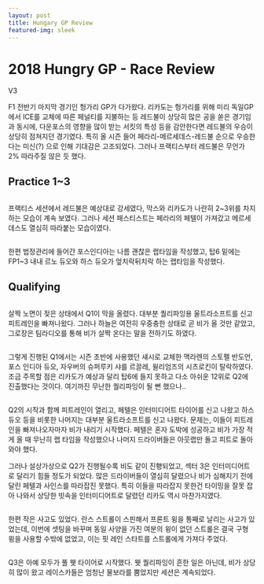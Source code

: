 ```yaml
---
layout: post
title: Hungary GP Review
featured-img: sleek
---
```


# 2018 Hungry GP - Race Review





V3

F1 전반기 마지막 경기인 헝가리 GP가 다가왔다. 리카도는 헝가리를 위해 미리 독일GP에서 ICE를 교체에 따른 페널티를 지불하는 등 레드불이 상당히 많은 공을 쏟은 경기임과 동시에, 다운포스의 영향을 많이 받는 서킷의 특성 등을 감안한다면 레드불의 우승이 상당히 점쳐지던 경기였다. 특히 올 시즌 들어 페라리-메르세데스-레드불 순으로 우승한다는 미신(?) 으로 인해 기대감은 고조되었다. 그러나 프랙티스부터 레드불은 무언가 2% 따라주질 않은 듯 했다.





## Practice 1~3



<image>

프랙티스 세션에서 레드불은 예상대로 강세였다, 막스와 리카도가 나란히 2~3위를 차지하는 모습이 계속 보였다. 그러나 세션 패스티스트는 페라리의 페텔이 가져갔고 메르세데스도 열심히 따라붙는 모습이였다. 



<image>

한편 법정관리에 들어간 포스인디아는 나름 괜찮은 랩타임을 작성했고, 탑6 밑에는 FP1~3 내내 르노 듀오와 하스 듀오가 엎치락뒤치락 하는 랩타임을 작성했다.





## Qualifying



<image>

살짝 노면이 젖은 상태에서 Q1이 막을 올렸다. 대부분 퀄리파잉용 울트라소프트를 신고 피트레인을 빠져나왔다. 그러나 하늘은 여전히 우중충한 상태로 곧 비가 올 것만 같았고, 그로장은 팀라디오를 통해 비가 살짝 온다는 말을 전하기도 하였다. 



<image>

그렇게 진행된 Q1에서는 시즌 초반에 사용했던 섀시로 교체한 맥라렌의 스토펠 반도언, 포스 인디아 듀오, 자우버의 슈퍼루키 샤를 르끌레, 윌리엄즈의 시츠로킨이 탈락하였다. 조금 주목할 점은 리카도가 예상과 달리 탑6에 들지 못하고 다소 아쉬운 12위로 Q2에 진출했다는 것이다. 여기까진 무난한 퀄리파잉이 될 뻔 했으나..



<image>

Q2의 시작과 함께 피트레인이 열리고, 페텔은 인터미디어트 타이어를 신고 나왔고 하스 듀오 등을 비롯한 나머지는 대부분 울트라소프트를 신고 나왔다. 문제는, 이들이 피트레인을 빠져나오자마자 비가 내리기 시작했다. 페텔은 혼자 도박에 성공하고 비가 가장 적게 올 때 무난히 랩 타임을 작성했으나 나머지 드라이버들은 아웃랩만 돌고 피트로 돌아와야 했다. 



그러나 설상가상으로 Q2가 진행될수록 비도 같이 진횅되었고, 섹터 3은 인터미디어트로 달리기 힘들 정도가 되었다. 많은 드라이버들이 열심히 달렸으나 비가 심해지기 전에 달린 페텔과 사인스를 따라잡진 못했다. 특히 이들을 따라잡지 못한건 타이밍을 잘못 잡아 나와서 상당한 빗속을 인터미디어트로 달렸던 리카도 역시 마찬가지였다.



<image>

한편 작은 사고도 있었다. 란스 스트롤이 스핀해서 프론트 윙을 통째로 날리는 사고가 있었는데, 이번에 셋팅을 바꾸며 동일 사양을 가진 여분의 윙이 없던 스트롤은 결국 구형 윙을 사용할 수밖에 없었고, 이는 핏 레인 스타트를 스트롤에게 가져다 주었다.



<image>

Q3은 아예 모두가 풀 웻 타이어로 시작했다. 웻 퀄리파잉이 흔한 일은 아닌데, 비가 상당히 많이 왔고 레이스카들은 엄청난 물보라를 뿜었지만 세션은 계속되었다. 